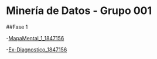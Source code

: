 # Minería de Datos - Grupo 001

##Fase 1

-[MapaMental_1_1847156](https://github.com/DiegoMontemayor/Mineria-de-Datos/blob/main/MapaMental_1_1847156.pdf)

-[Ex-Diagnostico_1847156](https://github.com/DiegoMontemayor/Mineria-de-Datos/blob/main/Ex-Diagnostico_1847156.pdf)

